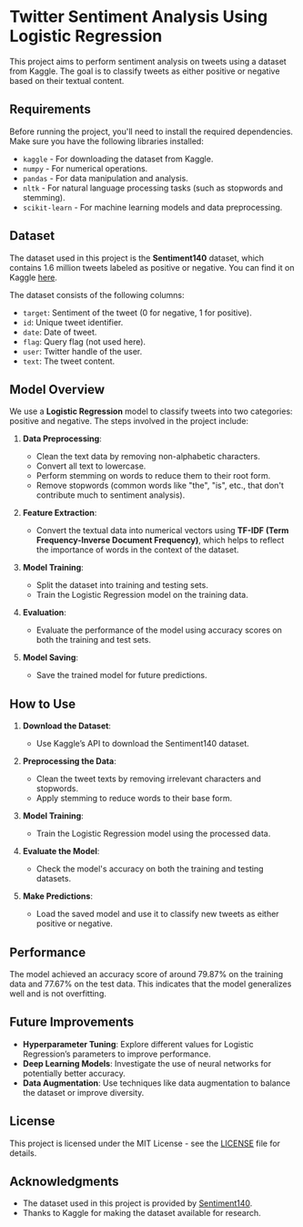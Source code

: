 # Twitter Sentiment Analysis Using Logistic Regression

This project aims to perform sentiment analysis on tweets using a dataset from Kaggle. The goal is to classify tweets as either positive or negative based on their textual content.

## Requirements

Before running the project, you'll need to install the required dependencies. Make sure you have the following libraries installed:

- `kaggle` - For downloading the dataset from Kaggle.
- `numpy` - For numerical operations.
- `pandas` - For data manipulation and analysis.
- `nltk` - For natural language processing tasks (such as stopwords and stemming).
- `scikit-learn` - For machine learning models and data preprocessing.

## Dataset

The dataset used in this project is the **Sentiment140** dataset, which contains 1.6 million tweets labeled as positive or negative. You can find it on Kaggle [here](https://www.kaggle.com/datasets/kazanova/sentiment140).

The dataset consists of the following columns:
- `target`: Sentiment of the tweet (0 for negative, 1 for positive).
- `id`: Unique tweet identifier.
- `date`: Date of tweet.
- `flag`: Query flag (not used here).
- `user`: Twitter handle of the user.
- `text`: The tweet content.

## Model Overview

We use a **Logistic Regression** model to classify tweets into two categories: positive and negative. The steps involved in the project include:

1. **Data Preprocessing**: 
   - Clean the text data by removing non-alphabetic characters.
   - Convert all text to lowercase.
   - Perform stemming on words to reduce them to their root form.
   - Remove stopwords (common words like "the", "is", etc., that don't contribute much to sentiment analysis).

2. **Feature Extraction**: 
   - Convert the textual data into numerical vectors using **TF-IDF (Term Frequency-Inverse Document Frequency)**, which helps to reflect the importance of words in the context of the dataset.

3. **Model Training**: 
   - Split the dataset into training and testing sets.
   - Train the Logistic Regression model on the training data.

4. **Evaluation**:
   - Evaluate the performance of the model using accuracy scores on both the training and test sets.

5. **Model Saving**:
   - Save the trained model for future predictions.

## How to Use

1. **Download the Dataset**:
   - Use Kaggle’s API to download the Sentiment140 dataset.

2. **Preprocessing the Data**:
   - Clean the tweet texts by removing irrelevant characters and stopwords.
   - Apply stemming to reduce words to their base form.

3. **Model Training**:
   - Train the Logistic Regression model using the processed data.

4. **Evaluate the Model**:
   - Check the model's accuracy on both the training and testing datasets.

5. **Make Predictions**:
   - Load the saved model and use it to classify new tweets as either positive or negative.

## Performance

The model achieved an accuracy score of around 79.87% on the training data and 77.67% on the test data. This indicates that the model generalizes well and is not overfitting.

## Future Improvements

- **Hyperparameter Tuning**: Explore different values for Logistic Regression’s parameters to improve performance.
- **Deep Learning Models**: Investigate the use of neural networks for potentially better accuracy.
- **Data Augmentation**: Use techniques like data augmentation to balance the dataset or improve diversity.

## License

This project is licensed under the MIT License - see the [LICENSE](LICENSE) file for details.

## Acknowledgments

- The dataset used in this project is provided by [Sentiment140](https://www.kaggle.com/datasets/kazanova/sentiment140).
- Thanks to Kaggle for making the dataset available for research.
